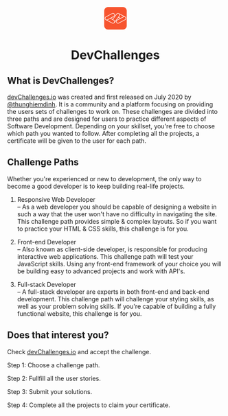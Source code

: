 <div align="center"> 
<img src="https://github.com/kgalejandrino/DevChallenges/blob/main/Responsive%20Web%20Developer/Checkout_Page/images/devchallenges.png" alt="DevChallenges Logo">
</div>
<h1 align="center"> DevChallenges </h1>

## What is DevChallenges?
[devChallenges.io](https://devchallenges.io/) was created and first released on July 2020 by [@thunghiemdinh](https://twitter.com/thunghiemdinh). It is a community and 
a platform focusing on providing the users sets of challenges to work on. These challenges are divided into three paths and are designed for users to practice different
aspects of Software Development. Depending on your skillset, you're free to choose which path you wanted to follow. After completing all the projects, a certificate will
be given to the user for each path. 

## Challenge Paths
Whether you're experienced or new to development, the only way to become a good developer is to keep building real-life projects.  

1. Responsive Web Developer   
&ndash; As a web developer you should be capable of designing a website in such a way that the user won't have no difficulty in navigating the site.  
This challenge path provides simple & complex layouts. So if you want to practice your HTML & CSS skills, this challenge is for you.  

2. Front-end Developer  
&ndash; Also known as client-side developer, is responsible for producing interactive web applications. This challenge path will test your JavaScript skills.
Using any front-end framework of your choice you will be building easy to advanced projects and work with API's.

3. Full-stack Developer  
&ndash; A full-stack developer are experts in both front-end and back-end development. This challenge path will challenge your styling skills, as well as your
problem solving skills. If you're capable of building a fully functional website, this challenge is for you.

## Does that interest you?
Check [devChallenges.io](https://devchallenges.io/) and accept the challenge. 

Step 1: Choose a challenge path.  

Step 2: Fullfill all the user stories.  

Step 3: Submit your solutions.

Step 4: Complete all the projects to claim your certificate.

